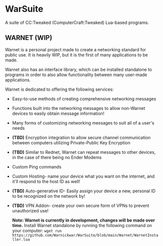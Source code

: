 # WarSuite
 A suite of CC:Tweaked (ComputerCraft:Tweaked) Lua-based programs.


## WARNET (WIP)
  Warnet is a personal project made to create a networking standard for public use. It is heavily WIP, but it is the first of many applications to be made.

  Warnet also has an interface library, which can be installed standalone to programs in order to also allow functionality between many user-made applications.

  Warnet is dedicated to offering the following services:
- Easy-to-use methods of creating comprehensive networking messages
- Functions built into the networking messages to allow non-Warnet devices to easily obtain message information!
- Many forms of customizing networking messages to suit all of a user's needs  
- **(TBD)** Encryption integration to allow secure channel communication between computers utilizing Private-Public Key Encryption
- **(TBD)** Similar to Rednet, Warnet can repeat messages to other devices, in the case of there being no Ender Modems
- Custom Ping commands
- Custom Hosting- name your device what you want on the internet, and it'll respond to the host ID as well!
- **(TBD)** Auto-generative ID- Easily assign your device a new, personal ID to be recognized on the network by!
- **(TBD)** VPN Addon- create your own secure form of VPNs to prevent unauthorized use!

  **Note: Warnet is currently in development, changes will be made over time.**
  Install Warnet standalone by running the following command on your computer:
```wget run https://github.com/Warnickwar/WarSuite/blob/main/Warnet/WarnetInstaller.lua```